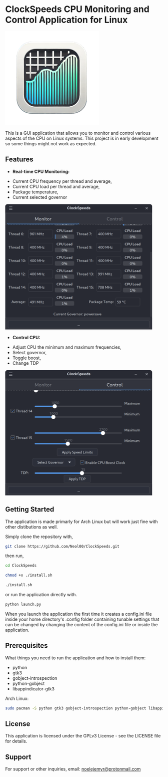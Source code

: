 # ClockSpeeds CPU Monitoring and Control Application for Linux

<img src="icon/ClockSpeeds-Icon-hi.png" alt="Sample Image" width="300" height="300">

This is a GUI application that allows you to monitor and control various aspects of the CPU on Linux systems.
This project is in early development so some things might not work as expected.

## Features

- **Real-time CPU Monitoring:** 
* Current CPU frequency per thread and average,
* Current CPU load per thread and average,
* Package temperature,
* Current selected governor

<img src="images/ClockSpeeds-Preview.png" alt="Sample Image" width="470" height="400">

- **Control CPU:** 
* Adjust CPU the minimum and maximum frequencies,
* Select governor,
* Toggle boost,
* Change TDP

<img src="images/ClockSpeeds-Preview1.png" alt="Sample Image" width="470" height="400">

## Getting Started

The application is made primarly for Arch Linux but will work just fine with other distibutions as well. 

Simply clone the repository with,

```sh
git clone https://github.com/Neol00/ClockSpeeds.git
```

then run,

```sh
cd ClockSpeeds
```

```sh
chmod +x ./install.sh
```

```sh
./install.sh
```

or run the application directly with.

```sh
python launch.py
```

When you launch the application the first time it creates a config.ini file inside your home directory's .config folder containing tunable settings 
that can be changed by changing the content of the config.ini file or inside the application.

## Prerequisites

What things you need to run the application and how to install them:

* python
* gtk3
* gobject-introspection
* python-gobject
* libappindicator-gtk3

Arch Linux:

```sh
sudo pacman -S python gtk3 gobject-introspection python-gobject libappindicator-gtk3
```

## License

This application is licensed under the GPLv3 License - see the LICENSE file for details.

## Support

For support or other inquiries, email: noelejemyr@protonmail.com
